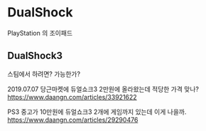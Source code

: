 # DualShock
PlayStation 의 조이패드

## DualShock3

스팀에서 하려면? 가능한가?

2019.07.07 당근마켓에 듀얼쇼크3 2만원에 올라왔는데 적당한 가격 맞나?
https://www.daangn.com/articles/33921622

PS3 중고가 10만원에 듀얼쇼크3 2개에 게임까지 있는데 이게 나을까.
https://www.daangn.com/articles/29290476